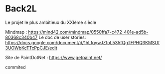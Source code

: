 # Back2L
Le projet le plus ambitieux  du XXIème siècle

Mindmap : https://mind42.com/mindmap/0550ffa7-c472-401e-ad5b-80368c340b47
Le doc de user stories: https://docs.google.com/document/d/1hLfqywJZfoL535fQgTFPHQ3KMSUf3UOWbKcTTcPpCJE/edit

Site de PaintDotNet : https://www.getpaint.net/


commited
